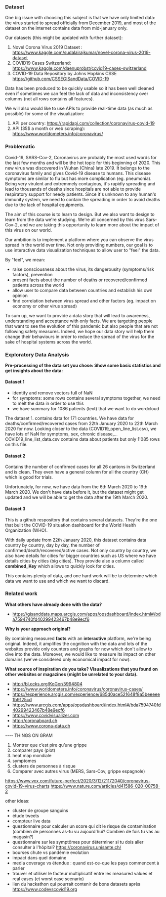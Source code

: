 ### Dataset

One big issue with choosing this subject is that we have only limited data: the virus started to spread officially from December 2019, and most of the dataset on the internet contains data from mid-january only.

Our datasets (this might be updated with further dataset):
1. Novel Corona Virus 2019 Dataset : https://www.kaggle.com/sudalairajkumar/novel-corona-virus-2019-dataset
2. COVID19 Cases Switzerland: https://www.kaggle.com/daenuprobst/covid19-cases-switzerland
3. COVID-19 Data Repository by Johns Hopkins CSSE https://github.com/CSSEGISandData/COVID-19


Data has been produced to be quickly usable so it has been well cleaned even if sometimes we can feel the lack of data and inconsistency over columns (not all rows contains all features).


We will also would like to use APIs to provide real-time data (as much as possible) for some of the visualization:
1. API per country: https://rapidapi.com/collection/coronavirus-covid-19
2. API (35$ a month or web scraping):  https://www.worldometers.info/coronavirus/


### Problematic

Covid-19, SARS-Cov-2, Coronavirus are probably the most used words for the last few months and will be the hot topic for this beginning of 2020.
This new virus was discovered in Wuhan (China) late 2019. It belongs to the coronavirus family and gives Covid-19 disease to humans. This disease symptoms are similar to flu but has more complication (eg. pneumonia). Being very virulent and extremmely contagious, it's rapidly spreading and lead to thousands of deaths since hospitals are not able to provide respiratory support for needy patients. Since it's unknown to any human's immunity system, we need to contain the spreading in order to avoid deaths due to the lack of hospital equipments.

The aim of this course is to learn to design. But we also want to design to learn from the data we're studying. We're all concerned by this virus Sars-Cov-2, and we are taking this opportunity to learn more about the impact of this virus on our world.

Our ambition is to implement a platform where you can observe the virus spread in the world over time. Not only providing numbers, our goal is to use interactive data visualization techniques to allow user to "feel" the data.

By "feel", we mean:
- raise consciousness about the virus, its dangerousity (symptoms/risk factors), prevention
- present facts about the number of deaths or recovered/confirmed patients across the world
- allow user to compare data between countries and establish his own opinion
- find correlation between virus spread and other factors (eg. impact on economy or other virus spread)


To sum up, we want to provide a data story that will lead to awareness, understanding and acceptance with only facts.
We are targetting people that want to see the evolution of this pandemic but also people that are not following safety measures. Indeed, we hope our data story will help them change their behaviours in order to reduce the spread of the virus for the sake of hospital systems across the world.


### Exploratory Data Analysis

__Pre-processing of the data set you chose:
Show some basic statistics and get insights about the data:__


#### Dataset 1
- identify and remove vectors full of NaN
- for symptoms: some rows contains several symptoms together, we need to melt the data in order to use this
- we have summary for 1086 patients (text) that we want to do wordcloud

The dataset 1. contains data for 171 countries. We have data for deaths/confirmed/recovered cases from 22th January 2020 to 22th March 2020 for now.
Looking closer to the data (COVID19_open_line_list.csv), we have lots of NaN for symptoms, sex, chronic disease,...
COVID19_line_list_data.csv contains data about patients but only 1'085 rows on this file.

#### Dataset 2
Contains the number of confirmed cases for all 26 cantons in Switzerland and is clean. They even have a general column for all the country (CH) which is good for trials.

Unfortunately, for now, we have data from the 6th March 2020 to 19th March 2020. We don't have data before it, but the dataset might get updated and we will be able to get the data after the 19th March 2020.

#### Dataset 3
This is a github respository that contains several datasets. They're the one that built the COVID-19 situation dashboard for the World Health Organization (WHO).

With daily update from 22th January 2020, this dataset contains data country by country, day by day, the number of confirmed/death/recovered/active cases.
Not only country by country, we also have details for cities for bigger countries such as US where we have details cities by cities (big cities). They provide also a column called __combined_Key__ which allows to quickly look for cities.

This contains plenty of data, and one hard work will be to determine which data we want to use and which we want to discard.

### Related work

__What others have already done with the data?__
- https://gisanddata.maps.arcgis.com/apps/opsdashboard/index.html#/bda7594740fd40299423467b48e9ecf6


__Why is your approach original?__

By combining measured **facts** with an **interactive** platform, we're being original. Indeed, it amplifies the cognition with the data and lots of the websites provide only counters and graphs for now which don't allow to dive into the data. Moreover, we would like to measure its impact on other domains (we've considered only economical impact for now).


__What source of inspiration do you take? Visualizations that you found on other websites or magazines (might be unrelated to your data).__
- http://bl.ocks.org/KoGor/5994804
- https://www.worldometers.info/coronavirus/coronavirus-cases/
- https://experience.arcgis.com/experience/685d0ace521648f8a5beeeee1b9125cd
- https://www.arcgis.com/apps/opsdashboard/index.html#/bda7594740fd40299423467b48e9ecf6
- https://www.covidvisualizer.com
- http://coronaboard.ch
- https://www.corona-data.ch




---- THINGS ON GRAM
1. Montrer que c’est pire qu’une grippe
2. comparer pays (plot)
3. heat map mondiale
4. symptomes
5. clusters de personnes à risque
6. Comparer avec autres virus (MERS, Sars-Cov, grippe espagnole)

https://www.vox.com/future-perfect/2020/3/12/21172040/coronavirus-covid-19-virus-charts
https://www.nature.com/articles/d41586-020-00758-2


other ideas:
- cluster de groupe sanguins
- étude tweets
- compteur live data
- questionnaire pour calculer un score qui dit le risque de contamination (combien de personnes as-tu vu aujourd'hui? Combien de fois tu vas au magasin?)
- questionnaire sur les symptômes pour déterminer si tu dois aller consulter à l'hôpital? https://coronavirus.unisante.ch/
- bourses chute vs pandémie evolution
- impact dans quel domaine
- media coverage vs étendue : quand est-ce-que les pays commencent à parler
- trouver et utiliser le facteur multiplicatif entre les measured values et real cases (et worst case scenario)
- lien du hackathon qui pourrait contenir de bons datasets après https://www.codevscovid19.org
